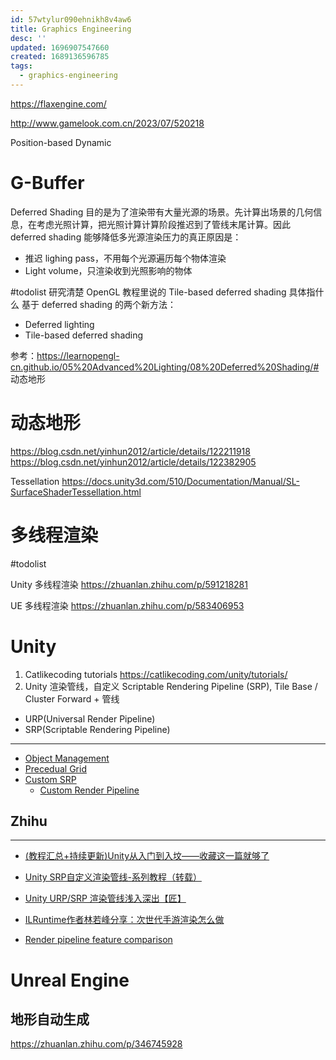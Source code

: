 ```yaml
---
id: 57wtylur090ehnikh8v4aw6
title: Graphics Engineering
desc: ''
updated: 1696907547660
created: 1689136596785
tags:
  - graphics-engineering
---
```


https://flaxengine.com/

http://www.gamelook.com.cn/2023/07/520218

Position-based Dynamic


# G-Buffer
Deferred Shading 目的是为了渲染带有大量光源的场景。先计算出场景的几何信息，在考虑光照计算，把光照计算计算阶段推迟到了管线末尾计算。因此 deferred shading 能够降低多光源渲染压力的真正原因是：

- 推迟 lighing pass，不用每个光源遍历每个物体渲染
- Light volume，只渲染收到光照影响的物体

#todolist 研究清楚 OpenGL 教程里说的 Tile-based deferred shading 具体指什么
基于 deferred shading 的两个新方法：
- Deferred lighting
- Tile-based deferred shading

参考：https://learnopengl-cn.github.io/05%20Advanced%20Lighting/08%20Deferred%20Shading/# 动态地形 

# 动态地形
https://blog.csdn.net/yinhun2012/article/details/122211918
https://blog.csdn.net/yinhun2012/article/details/122382905

Tessellation
https://docs.unity3d.com/510/Documentation/Manual/SL-SurfaceShaderTessellation.html

# 多线程渲染
#todolist

Unity 多线程渲染
https://zhuanlan.zhihu.com/p/591218281

UE 多线程渲染
https://zhuanlan.zhihu.com/p/583406953

# Unity
1. Catlikecoding tutorials https://catlikecoding.com/unity/tutorials/
2. Unity 渲染管线，自定义 Scriptable Rendering Pipeline (SRP), Tile Base / Cluster Forward + 管线
- URP(Universal Render Pipeline)
- SRP(Scriptable Rendering Pipeline)


----
- [Object Management](https://catlikecoding.com/unity/tutorials/object-management/)
- [Precedual Grid](https://catlikecoding.com/unity/tutorials/procedural-grid/)
- [Custom SRP](https://catlikecoding.com/unity/tutorials/custom-srp/)
  - [Custom Render Pipeline](https://catlikecoding.com/unity/tutorials/custom-srp/custom-render-pipeline/) 

## Zhihu
----
- [(教程汇总+持续更新)Unity从入门到入坟——收藏这一篇就够了](https://zhuanlan.zhihu.com/p/151238164)
- [Unity SRP自定义渲染管线-系列教程（转载）](https://zhuanlan.zhihu.com/p/106275450)

- [Unity URP/SRP 渲染管线浅入深出【匠】](https://zhuanlan.zhihu.com/p/353687806)
- [ILRuntime作者林若峰分享：次世代手游渲染怎么做](313298603)
- [Render pipeline feature comparison](https://docs.unity3d.com/2021.3/Documentation/Manual/render-pipelines-feature-comparison.html)

# Unreal Engine
## 地形自动生成 
https://zhuanlan.zhihu.com/p/346745928